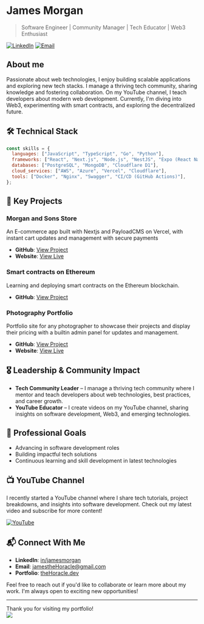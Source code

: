 # James Morgan

> Software Engineer | Community Manager | Tech Educator | Web3 Enthusiast

[![LinkedIn](https://img.shields.io/badge/LinkedIn-Connect-blue)](https://www.linkedin.com/in/jamesmorgan-thehoracle)
[![Email](https://img.shields.io/badge/Email-Contact-red)](mailto:jamestheHoracle@gmail.com)

## About me

Passionate about web technologies, I enjoy building scalable applications and exploring new tech stacks. I manage a thriving tech community, sharing knowledge and fostering collaboration. On my YouTube channel, I teach developers about modern web development. Currently, I'm diving into Web3, experimenting with smart contracts, and exploring the decentralized future.


## 🛠️ Technical Stack

```javascript
const skills = {
  languages: ["JavaScript", "TypeScript", "Go", "Python"],
  frameworks: ["React", "Next.js", "Node.js", "NestJS", "Expo (React Native)", "PayloadCMS"],
  databases: ["PostgreSQL", "MongoDB", "Cloudflare D1"],
  cloud_services: ["AWS", "Azure", "Vercel", "Cloudflare"],
  tools: ["Docker", "Nginx", "Swagger", "CI/CD (GitHub Actions)"],
};
```


## 🚀 Key Projects

### Morgan and Sons Store
An E-commerce app built with Nextjs and PayloadCMS on Vercel, with instant cart updates and management with secure payments

- **GitHub**: [View Project](https://github.com/theHoracle/morgan-and-sons-shop)
- **Website**: [View Live](https://morgan-and-sons-shop.vercel.app)

### Smart contracts on Ethereum
Learning and deploying smart contracts on the Ethereum blockchain.

- **GitHub**: [View Project](https://github.com/theHoracle/smart-contract)

### Photography Portfolio
Portfolio site for any photographer to showcase their projects and display their pricing with a builtin admin panel for updates and management.

- **GitHub**: [View Project](https://github.com/theHoracle/Photography-portfolio)
- **Website**: [View Live](https://photography-portfolio-kohl.vercel.app/)

## 🎖️ Leadership & Community Impact  

- **Tech Community Leader** – I manage a thriving tech community where I mentor and teach developers about web technologies, best practices, and career growth.  
- **YouTube Educator** – I create videos on my YouTube channel, sharing insights on software development, Web3, and emerging technologies.  



## 🎯 Professional Goals

- Advancing in software development roles
- Building impactful tech solutions
- Continuous learning and skill development in latest technologies



## 📺 YouTube Channel

I recently started a YouTube channel where I share tech tutorials, project breakdowns, and insights into software development. Check out my latest video and subscribe for more content!

[![YouTube](https://img.shields.io/badge/YouTube-Subscribe-red?logo=youtube)](https://www.youtube.com/@thehoracle)

## 📬 Connect With Me

- **LinkedIn**: [in/jamesmorgan](https://www.linkedin.com/in/jamesmorgan-thehoracle)
- **Email**: jamestheHoracle@gmail.com
- **Portfolio**: [theHoracle.dev](https://thehoracledev.vercel.app/)

Feel free to reach out if you'd like to collaborate or learn more about my work. I'm always open to exciting new opportunities!

---

Thank you for visiting my portfolio!
<br />
[![](https://visitcount.itsvg.in/api?id=theHoracle&icon=0&color=0)](https://visitcount.itsvg.in)
